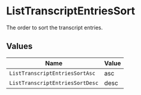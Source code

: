 # ListTranscriptEntriesSort

The order to sort the transcript entries.


## Values

| Name                            | Value                           |
| ------------------------------- | ------------------------------- |
| `ListTranscriptEntriesSortAsc`  | asc                             |
| `ListTranscriptEntriesSortDesc` | desc                            |